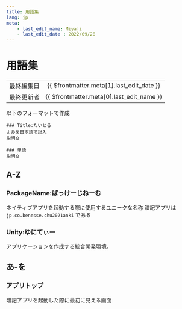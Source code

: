```yaml
---
title: 用語集
lang: jp
meta:
    - last_edit_name: Miyaji
    - last_edit_date : 2022/09/28
---
```


# 用語集

<!-- 下の表は編集不要 -->

|            |                                           |
| ---------- | :---------------------------------------: |
| 最終編集日 | {{ $frontmatter.meta[1].last_edit_date }} |
| 最終更新者 | {{ $frontmatter.meta[0].last_edit_name }} |

以下のフォーマットで作成

```
### Title:たいとる
よみを日本語で記入
説明文

### 単語
説明文
```

## A-Z

### PackageName:ぱっけーじねーむ

ネイティブアプリを起動する際に使用するユニークな名称
暗記アプリは
`jp.co.benesse.chu2021anki`
である

### Unity:ゆにてぃー
アプリケーションを作成する統合開発環境。


## あ-を

### アプリトップ

暗記アプリを起動した際に最初に見える画面
